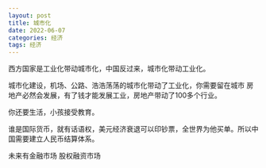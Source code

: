 ```yaml
---
layout: post
title: 城市化
date: 2022-06-07
categories: 经济
tags: 经济
---
```


西方国家是工业化带动城市化，中国反过来，城市化带动工业化。

城市化建设，机场、公路、浩浩荡荡的城市化带动了工业化，你需要留在城市
房地产必然会发展，有了钱才能发展工业，房地产带动了100多个行业。

你还要生活，小孩接受教育。

谁是国际货币，就有话语权，美元经济衰退可以印钞票，全世界为他买单。所以中国需要建立人民币结算体系。

未来有金融市场
股权融资市场



